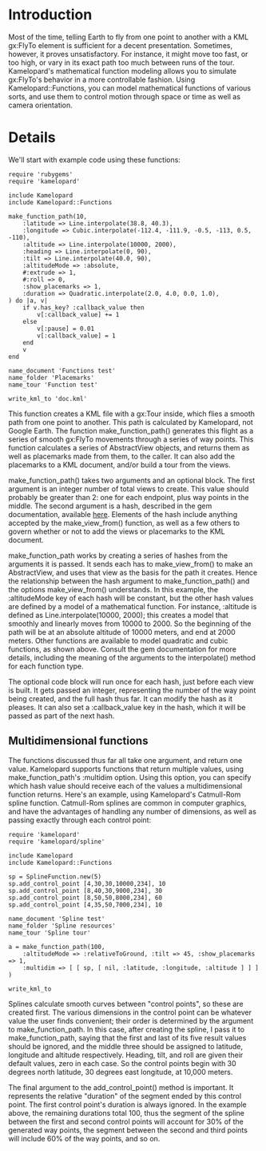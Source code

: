 # Introduction #

Most of the time, telling Earth to fly from one point to another with a KML gx:FlyTo element is sufficient for a decent presentation. Sometimes, however, it proves unsatisfactory. For instance, it might move too fast, or too high, or vary in its exact path too much between runs of the tour. Kamelopard's mathematical function modeling allows you to simulate gx:FlyTo's behavior in a more controllable fashion. Using Kamelopard::Functions, you can model mathematical functions of various sorts, and use them to control motion through space or time as well as camera orientation.

# Details #

We'll start with example code using these functions:

```
require 'rubygems'
require 'kamelopard'

include Kamelopard
include Kamelopard::Functions

make_function_path(10,
    :latitude => Line.interpolate(38.8, 40.3),
    :longitude => Cubic.interpolate(-112.4, -111.9, -0.5, -113, 0.5, -110),
    :altitude => Line.interpolate(10000, 2000),
    :heading => Line.interpolate(0, 90),
    :tilt => Line.interpolate(40.0, 90),
    :altitudeMode => :absolute,
    #:extrude => 1,
    #:roll => 0,
    :show_placemarks => 1,
    :duration => Quadratic.interpolate(2.0, 4.0, 0.0, 1.0),
) do |a, v|
    if v.has_key? :callback_value then
        v[:callback_value] += 1
    else
        v[:pause] = 0.01
        v[:callback_value] = 1
    end
    v
end

name_document 'Functions test'
name_folder 'Placemarks'
name_tour 'Function test'

write_kml_to 'doc.kml'
```

This function creates a KML file with a gx:Tour inside, which flies a smooth path from one point to another. This path is calculated by Kamelopard, not Google Earth. The function make\_function\_path() generates this flight as a series of smooth gx:FlyTo movements through a series of way points. This function calculates a series of AbstractView objects, and returns them as well as placemarks made from them, to the caller. It can also add the placemarks to a KML document, and/or build a tour from the views.

make\_function\_path() takes two arguments and an optional block. The first argument is an integer number of total views to create. This value should probably be greater than 2: one for each endpoint, plus way points in the middle. The second argument is a hash, described in the gem documentation, available [here](https://rubygems.org/gems/kamelopard). Elements of the hash include anything accepted by the make\_view\_from() function, as well as a few others to govern whether or not to add the views or placemarks to the KML document.

make\_function\_path works by creating a series of hashes from the arguments it is passed. It sends each has to make\_view\_from() to make an AbstractView, and uses that view as the basis for the path it creates. Hence the relationship between the hash argument to make\_function\_path() and the options make\_view\_from() understands. In this example, the :altitudeMode key of each hash will be constant, but the other hash values are defined by a model of a mathematical function. For instance, :altitude is defined as Line.interpolate(10000, 2000); this creates a model that smoothly and linearly moves from 10000 to 2000. So the beginning of the path will be at an absolute altitude of 10000 meters, and end at 2000 meters. Other functions are available to model quadratic and cubic functions, as shown above. Consult the gem documentation for more details, including the meaning of the arguments to the interpolate() method for each function type.

The optional code block will run once for each hash, just before each view is built. It gets passed an integer, representing the number of the way point being created, and the full hash thus far. It can modify the hash as it pleases. It can also set a :callback\_value key in the hash, which it will be passed as part of the next hash.

## Multidimensional functions ##

The functions discussed thus far all take one argument, and return one value. Kamelopard supports functions that return multiple values, using make\_function\_path's :multidim option. Using this option, you can specify which hash value should receive each of the values a multidimensional function returns. Here's an example, using Kamelopard's Catmull-Rom spline function. Catmull-Rom splines are common in computer graphics, and have the advantages of handling any number of dimensions, as well as passing exactly through each control point:

```
require 'kamelopard'
require 'kamelopard/spline'

include Kamelopard
include Kamelopard::Functions

sp = SplineFunction.new(5)
sp.add_control_point [4,30,30,10000,234], 10
sp.add_control_point [8,40,30,9000,234], 30
sp.add_control_point [8,50,50,8000,234], 60
sp.add_control_point [4,35,50,7000,234], 10

name_document 'Spline test'
name_folder 'Spline resources'
name_tour 'Spline tour'

a = make_function_path(100,
    :altitudeMode => :relativeToGround, :tilt => 45, :show_placemarks => 1,
    :multidim => [ [ sp, [ nil, :latitude, :longitude, :altitude ] ] ]
)

write_kml_to
```

Splines calculate smooth curves between "control points", so these are created first. The various dimensions in the control point can be whatever value the user finds convenient; their order is determined by the argument to make\_function\_path. In this case, after creating the spline, I pass it to make\_function\_path, saying that the first and last of its five result values should be ignored, and the middle three should be assigned to latitude, longitude and altitude respectively. Heading, tilt, and roll are given their default values, zero in each case. So the control points begin with 30 degrees north latitude, 30 degrees east longitude, at 10,000 meters.

The final argument to the add\_control\_point() method is important. It represents the relative "duration" of the segment ended by this control point. The first control point's duration is always ignored. In the example above, the remaining durations total 100, thus the segment of the spline between the first and second control points will account for 30% of the generated way points, the segment between the second and third points will include 60% of the way points, and so on.